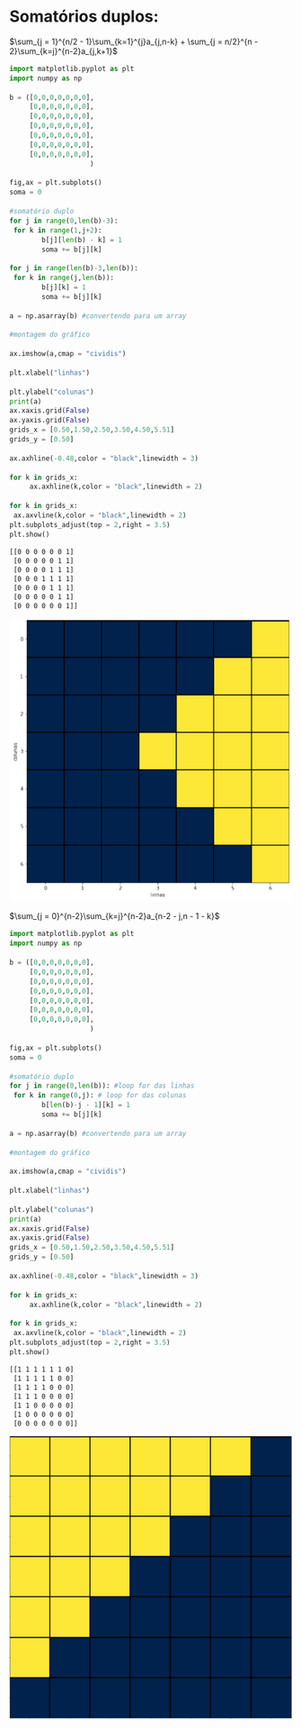 # Somatórios duplos:

$\sum_{j = 1}^{n/2 - 1}\sum_{k=1}^{j}a_{j,n-k} + \sum_{j = n/2}^{n - 2}\sum_{k=j}^{n-2}a_{j,k+1}$


```python
import matplotlib.pyplot as plt
import numpy as np

b = ([0,0,0,0,0,0,0],
     [0,0,0,0,0,0,0],
     [0,0,0,0,0,0,0],
     [0,0,0,0,0,0,0],
     [0,0,0,0,0,0,0],
     [0,0,0,0,0,0,0],
     [0,0,0,0,0,0,0],
                    )

fig,ax = plt.subplots()
soma = 0

#somatório duplo
for j in range(0,len(b)-3):
 for k in range(1,j+2):
        b[j][len(b) - k] = 1
        soma += b[j][k]

for j in range(len(b)-3,len(b)):
 for k in range(j,len(b)):
        b[j][k] = 1
        soma += b[j][k]
 
a = np.asarray(b) #convertendo para um array

#montagem do gráfico

ax.imshow(a,cmap = "cividis")

plt.xlabel("linhas")

plt.ylabel("colunas")
print(a)
ax.xaxis.grid(False)
ax.yaxis.grid(False)
grids_x = [0.50,1.50,2.50,3.50,4.50,5.51]
grids_y = [0.50]

ax.axhline(-0.48,color = "black",linewidth = 3)

for k in grids_x:
     ax.axhline(k,color = "black",linewidth = 2)

for k in grids_x:
 ax.axvline(k,color = "black",linewidth = 2)
plt.subplots_adjust(top = 2,right = 3.5)
plt.show()

```

    [[0 0 0 0 0 0 1]
     [0 0 0 0 0 1 1]
     [0 0 0 0 1 1 1]
     [0 0 0 1 1 1 1]
     [0 0 0 0 1 1 1]
     [0 0 0 0 0 1 1]
     [0 0 0 0 0 0 1]]



    
![png](1.png)
    


$\sum_{j = 0}^{n-2}\sum_{k=j}^{n-2}a_{n-2 - j,n - 1 - k}$


```python
import matplotlib.pyplot as plt
import numpy as np

b = ([0,0,0,0,0,0,0],
     [0,0,0,0,0,0,0],
     [0,0,0,0,0,0,0],
     [0,0,0,0,0,0,0],
     [0,0,0,0,0,0,0],
     [0,0,0,0,0,0,0],
     [0,0,0,0,0,0,0],
                    )

fig,ax = plt.subplots()
soma = 0

#somatório duplo
for j in range(0,len(b)): #loop for das linhas
 for k in range(0,j): # loop for das colunas
        b[len(b)-j - 1][k] = 1
        soma += b[j][k]

a = np.asarray(b) #convertendo para um array

#montagem do gráfico

ax.imshow(a,cmap = "cividis")

plt.xlabel("linhas")

plt.ylabel("colunas")
print(a)
ax.xaxis.grid(False)
ax.yaxis.grid(False)
grids_x = [0.50,1.50,2.50,3.50,4.50,5.51]
grids_y = [0.50]

ax.axhline(-0.48,color = "black",linewidth = 3)

for k in grids_x:
     ax.axhline(k,color = "black",linewidth = 2)

for k in grids_x:
 ax.axvline(k,color = "black",linewidth = 2)
plt.subplots_adjust(top = 2,right = 3.5)
plt.show()

```

    [[1 1 1 1 1 1 0]
     [1 1 1 1 1 0 0]
     [1 1 1 1 0 0 0]
     [1 1 1 0 0 0 0]
     [1 1 0 0 0 0 0]
     [1 0 0 0 0 0 0]
     [0 0 0 0 0 0 0]]



    
![png](2.png)

